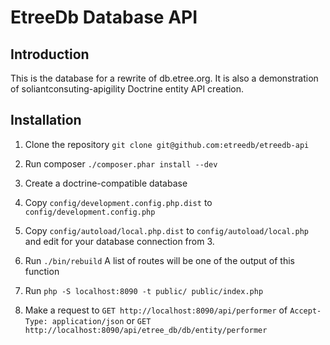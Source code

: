 EtreeDb Database API
=======================

Introduction
------------
This is the database for a rewrite of db.etree.org.  It is also a demonstration 
of soliantconsuting-apigility Doctrine entity API creation.

Installation
------------

1. Clone the repository  ```git clone git@github.com:etreedb/etreedb-api```

2. Run composer ```./composer.phar install --dev```

3. Create a doctrine-compatible database 

4. Copy ```config/development.config.php.dist``` to ```config/development.config.php```

5. Copy ```config/autoload/local.php.dist``` to ```config/autoload/local.php``` and edit for your database connection from 3.

6. Run ```./bin/rebuild```  A list of routes will be one of the output of this function

7. Run ```php -S localhost:8090 -t public/ public/index.php```

8. Make a request to ```GET http://localhost:8090/api/performer``` of ```Accept-Type: application/json``` or ```GET http://localhost:8090/api/etree_db/db/entity/performer```


